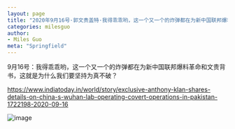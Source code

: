 ```yaml
---
layout: page
title: "2020年9月16号·郭文贵盖特·我得乖乖哟，这一个又一个的炸弹都在为新中国联邦爆料革命和文贵背书"
categories: milesguo
author:
- Miles Guo
meta: "Springfield"
---
```


9月16号：我得乖乖哟，这一个又一个的炸弹都在为新中国联邦爆料革命和文贵背书，这就是为什么我们要坚持为真不破？

https://www.indiatoday.in/world/story/exclusive-anthony-klan-shares-details-on-china-s-wuhan-lab-operating-covert-operations-in-pakistan-1722198-2020-09-16 

![image](../../../../image/milesguo/2020_09_17_Miles_Guo_Getter_3.png)
